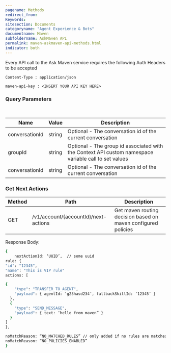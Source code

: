 ```yaml
---
pagename: Methods
redirect_from:
Keywords:
sitesection: Documents
categoryname: "Agent Experience & Bots"
documentname: Maven
subfoldername: AskMaven API
permalink: maven-askmaven-api-methods.html
indicator: both
---
```




Every API call to the Ask Maven service requires the following Auth Headers to be accepted

`Content-Type : application/json`

`maven-api-key : <INSERT YOUR API KEY HERE>`

### Query Parameters

<table>
    <thead>
        <tr>
            <th>Name</th>
            <th>Value</th>
            <th>Description</th>
        </tr>
    </thead>
    <tbody>
        <tr>
            <td>conversationId</td>
            <td>string</td>
            <td>Optional - The conversation id of the current conversation</td>
        </tr>
        <tr>
            <td>groupId</td>
            <td>string</td>
            <td>Optional - The group id associated with the Context API custom namespace variable call to set values</td>
        </tr>
        <tr>
            <td>conversationId</td>
            <td>string</td>
            <td>Optional - The conversation id of the current conversation</td>
        </tr>
    </tbody>
</table>

### Get Next Actions

<table>
    <thead>
        <tr>
            <th>Method</th>
            <th>Path</th>
            <th>Description</th>
        </tr>
    </thead>
    <tbody>
        <tr>
            <td>GET</td>
            <td>/v1/account/{accountId}/next-actions</td>
            <td>Get maven routing decision based on maven configured policies</td>
        </tr>
    </tbody>
</table>

Response Body: 

```bash
{
    nextActionId: ‘UUID’,  // some uuid 
rule: {
"id": "12345",
"name": "This is VIP rule"
actions: [  

{
    "type": "TRANSFER_TO_AGENT",
    "payload": { agentId: ‘g23hasd234’, fallbackSkillId: ‘12345’ }
  },
  {
    "type": "SEND_MESSAGE",
    "payload": { text: ‘hello from maven” }
  }
]
},

noMatchReason: “NO_MATCHED_RULES” // only added if no rules are matches, rule will be null
noMatchReason: “NO_POLICIES_ENABLED” 
}
```

